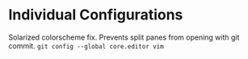 # Individual Configurations

Solarized colorscheme fix. Prevents split panes from opening with git commit.
`git config --global core.editor vim`
